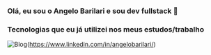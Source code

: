 ### Olá, eu sou o Angelo Barilari e sou dev fullstack 👋

### Tecnologias que eu já utilizei nos meus estudos/trabalho
![Blog](https://img.shields.io/badge/LinkedIn-0077B5?style=for-the-badge&logo=linkedin&logoColor=white)(https://www.linkedin.com/in/angelobarilari/)
